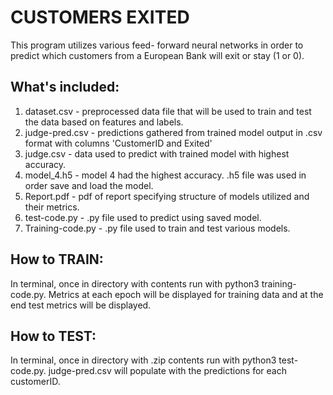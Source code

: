 # CUSTOMERS EXITED

This program utilizes various feed-
forward neural networks in order to predict which 
customers from a European Bank will exit or stay 
(1 or 0).

## What's included:
1. dataset.csv - preprocessed data file that will be 
used to train and test the data based on features and
labels.
2. judge-pred.csv - predictions gathered from trained
model output in .csv format with columns 'CustomerID
and Exited'
3. judge.csv -  data used to predict with trained model
with highest accuracy.
4. model_4.h5 - model 4 had the highest accuracy. .h5
file was used in order save and load the model.
5. Report.pdf - pdf of report specifying structure of
models utilized and their metrics.
6. test-code.py - .py file used to predict using saved
model.
7. Training-code.py - .py file used to train and test
various models.

## How to TRAIN:
In terminal, once in directory with contents
run with python3 training-code.py.
Metrics at each epoch will be displayed for training
data and at the end test metrics will be displayed.

## How to TEST:
In terminal, once in directory with .zip contents
run with python3 test-code.py.
judge-pred.csv will populate with the predictions
for each customerID.
